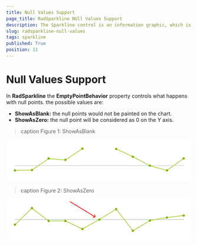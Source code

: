 ```yaml
---
title: Null Values Support
page_title: RadSparkline NUll Values Support 
description: The Sparkline control is an information graphic, which is characterized by small size, excellent performance
slug: radsparkline-null-values
tags: sparkline
published: True
position: 11
---
```


# Null Values Support

In __RadSparkline__ the __EmptyPointBehavior__ property controls what happens with null points. the possible values are: 
* __ShowAsBlank:__ the null points would not be painted on the chart.
* __ShowAsZero:__ the null point will be considered as 0 on the Y axis.


>caption Figure 1: ShowAsBlank


![](images/sparkline-null-values001.png)


>caption Figure 2: ShowAsZero

![](images/sparkline-null-values002.png)

